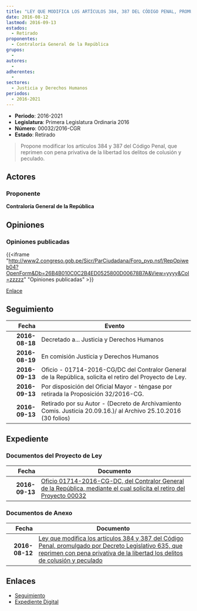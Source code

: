 ```yaml
---
title: "LEY QUE MODIFICA LOS ARTÍCULOS 384, 387 DEL CÓDIGO PENAL, PROMULGADO POR DECRETO LEGISLATIVO 635, QUE REPRIMEN CON PENA PRIVATIVA DE LA LIBERTAD LOS DELITOS DE COLUSIÓN Y PECULADO"
date: 2016-08-12
lastmod: 2016-09-13
estados: 
  - Retirado
proponentes: 
  - Contraloría General de la República
grupos: 
  - 
autores: 
  - 
adherentes: 
  - 
sectores: 
  - Justicia y Derechos Humanos
periodos: 
  - 2016-2021
---
```


- **Periodo**: 2016-2021
- **Legislatura**: Primera Legislatura Ordinaria 2016
- **Número**: 00032/2016-CGR
- **Estado**: Retirado

> Propone modificar los artículos 384 y 387 del Código Penal, que reprimen con pena privativa de la libertad los delitos de colusión y peculado.


## Actores

### Proponente

**Contraloría General de la República**


## Opiniones

### Opiniones publicadas

{{<iframe "http://www2.congreso.gob.pe/Sicr/ParCiudadana/Foro_pvp.nsf/RepOpiweb04?OpenForm&Db=26B4B010C0C2B4ED0525800D00678B7A&View=yyyy&Col=zzzzz" "Opiniones publicadas" >}}

[Enlace](http://www2.congreso.gob.pe/Sicr/ParCiudadana/Foro_pvp.nsf/RepOpiweb04?OpenForm&Db=26B4B010C0C2B4ED0525800D00678B7A&View=yyyy&Col=zzzzz)

## Seguimiento

| Fecha | Evento |
|------:|--------|
| **2016-08-18** | Decretado a... Justicia y Derechos Humanos|
| **2016-08-19** | En comisión Justicia y Derechos Humanos|
| **2016-09-13** | Oficio - 01714-2016-CG/DC del Contralor General de la República, solicita el retiro del Proyecto de Ley.|
| **2016-09-13** | Por disposición del Oficial Mayor - téngase por retirada la Proposición 32/2016-CG.|
| **2016-09-13** | Retirado por su Autor - (Decreto de Archivamiento Comis. Justicia 20.09.16.)/ al Archivo 25.10.2016 (30 folios)|


## Expediente


### Documentos del Proyecto de Ley

| Fecha | Documento |
|------:|--------|
| **2016-09-13** | [Oficio 01714-2016-CG-DC, del Contralor General de la República, mediante el cual solicita el retiro del Proyecto 00032](http://www.leyes.congreso.gob.pe/Documentos/2016_2021/Oficios/Otras_Instituciones/OFICIO-01714-2016-CG-DC.pdf) |

### Documentos de Anexo

| Fecha | Documento |
|------:|--------|
| **2016-08-12** | [Ley que modifica los artículos 384 y 387 del Código Penal, promulgado por Decreto Legislativo 635, que reprimen con pena privativa de la libertad los delitos de colusión y peculado](http://www.leyes.congreso.gob.pe/Documentos/2016_2021/Proyectos_de_Ley_y_de_Resoluciones_Legislativas/PL00032_20160812.pdf) |

## Enlaces 

- [Seguimiento](http://www2.congreso.gob.pe/Sicr/TraDocEstProc/CLProLey2016.nsf/f7fff46988ca05b1052578e100829cc7/52852841d5304ffd0525800d006cc41e?OpenDocument)
- [Expediente Digital](http://www2.congreso.gob.pe/Sicr/TraDocEstProc/CLProLey2016.nsf/f7fff46988ca05b1052578e100829cc7/52852841d5304ffd0525800d006cc41e?OpenDocument&Click=05257FB7005EB655.eb71d0cf91d8294e05256cdf006b5706/$Body/0.1C6C)
